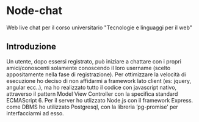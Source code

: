 # Node-chat
Web live chat per il corso universitario "Tecnologie e linguaggi per il web"

## Introduzione
Un utente, dopo essersi registrato, può iniziare a chattare con i propri amici/conoscenti
solamente conoscendo il loro username (scelto appositamente nella fase
di registrazione).
Per ottimizzare la velocità di esecuzione ho deciso di non affidarmi a
framework lato client (es: jquery, angular ecc..), ma ho realizzato tutto il
codice con javascript nativo, attraverso il pattern Model View Controller
con la specifica standard ECMAScript 6.
Per il server ho utlizzato Node.js con il framework Express.
come DBMS ho utilizzato Postgresql, con la libreria ’pg-promise’ per
interfacciarmi ad esso.
